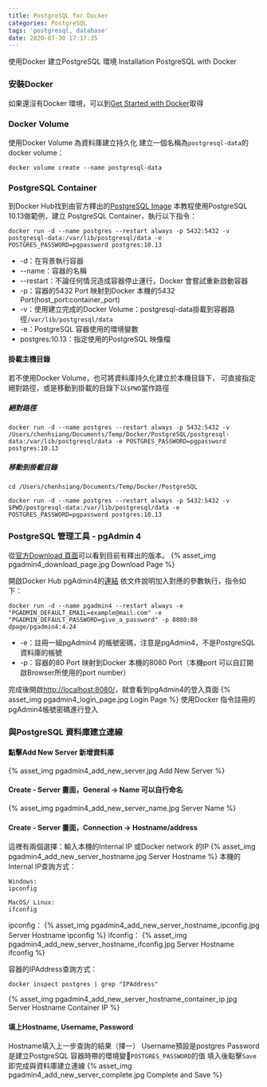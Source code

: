```yaml
---
title: PostgreSQL for Docker
categories: PostgreSQL
tags: 'postgresql, database'
date: 2020-07-30 17:17:35
---
```


使用Docker 建立PostgreSQL 環境
Installation PostgreSQL with Docker

### 安裝Docker
如果還沒有Docker 環境，可以到[Get Started with Docker](https://www.docker.com/get-started)取得

### Docker Volume
使用Docker Volume 為資料庫建立持久化
建立一個名稱為`postgresql-data`的docker volume：

<!-- more -->

```
docker volume create --name postgresql-data
```

### PostgreSQL Container
到Docker Hub找到由官方釋出的[PostgreSQL Image](https://hub.docker.com/_/postgres/)
本教程使用PostgreSQL 10.13做範例，建立 PostgreSQL Container，執行以下指令：
```
docker run -d --name postgres --restart always -p 5432:5432 -v postgresql-data:/var/lib/postgresql/data -e POSTGRES_PASSWORD=pgpassword postgres:10.13
```
+ -d：在背景執行容器
+ --name：容器的名稱
+ --restart：不論任何情況造成容器停止運行，Docker 會嘗試重新啟動容器
+ -p：容器的5432 Port 映射到Docker 本機的5432 Port(host_port:container_port)
+ -v：使用建立完成的Docker Volume：postgresql-data掛載到容器路徑`/var/lib/postgresql/data`
+ -e：PostgreSQL 容器使用的環境變數
+ postgres:10.13：指定使用的PostgreSQL 映像檔

#### 掛載主機目錄
若不使用Docker Volume，也可將資料庫持久化建立於本機目錄下，
可直接指定絕對路徑，或是移動到掛載的目錄下以`$PWD`當作路徑

##### 絕對路徑
```
docker run -d --name postgres --restart always -p 5432:5432 -v /Users/chenhsiang/Documents/Temp/Docker/PostgreSQL/postgresql-data:/var/lib/postgresql/data -e POSTGRES_PASSWORD=pgpassword postgres:10.13
```

##### 移動到掛載目錄
```
cd /Users/chenhsiang/Documents/Temp/Docker/PostgreSQL

docker run -d --name postgres --restart always -p 5432:5432 -v $PWD/postgresql-data:/var/lib/postgresql/data -e POSTGRES_PASSWORD=pgpassword postgres:10.13
```

### PostgreSQL 管理工具 - pgAdmin 4
從[官方Download 頁面](https://www.pgadmin.org/download/)可以看到目前有釋出的版本。
{% asset_img pgadmin4_download_page.jpg Download Page %}

開啟Docker Hub pgAdmin4的[連結](https://hub.docker.com/r/dpage/pgadmin4/)
依文件說明加入對應的參數執行，指令如下：
```
docker run -d --name pgadmin4 --restart always -e "PGADMIN_DEFAULT_EMAIL=example@mail.com" -e "PGADMIN_DEFAULT_PASSWORD=give_a_password" -p 8080:80 dpage/pgadmin4:4.24
```
+ -e：註冊一組pgAdmin4 的帳號密碼，注意是pgAdmin4，不是PostgreSQL 資料庫的帳號
+ -p：容器的80 Port 映射到Docker 本機的8080 Port（本機port 可以自訂開啟Browser所使用的port number）

完成後開啟[http://localhost:8080/](http://localhost:8080/)，就會看到pgAdmin4的登入頁面
{% asset_img pgadmin4_login_page.jpg Login Page %}
使用Docker 指令註冊的pgAdmin4帳號密碼進行登入

### 與PostgreSQL 資料庫建立連線
#### 點擊Add New Server 新增資料庫
{% asset_img pgadmin4_add_new_server.jpg Add New Server %}

#### Create - Server 畫面，General → Name 可以自行命名
{% asset_img pgadmin4_add_new_server_name.jpg Server Name %}

#### Create - Server 畫面，Connection → Hostname/address
這裡有兩個選擇：輸入本機的Internal IP 或Docker network 的IP
{% asset_img pgadmin4_add_new_server_hostname.jpg Server Hostname %}
本機的Internal IP查詢方式：
```
Windows: 
ipconfig

MacOS/ Linux: 
ifconfig
```
ipconfig：
{% asset_img pgadmin4_add_new_server_hostname_ipconfig.jpg Server Hostname ipconfig %}
ifconfig：
{% asset_img pgadmin4_add_new_server_hostname_ifconfig.jpg Server Hostname ifconfig %}

容器的IPAddress查詢方式：
```
docker inspect postgres | grep "IPAddress"
```
{% asset_img pgadmin4_add_new_server_hostname_container_ip.jpg Server Hostname Container IP %}

#### 填上Hostname, Username, Password
Hostname填入上一步查詢的結果（擇一）
Username預設是postgres
Password是建立PostgreSQL 容器時帶的環境變𣤋`POSTGRES_PASSWORD`的值
填入後點擊`Save`即完成與資料庫建立連線
{% asset_img pgadmin4_add_new_server_complete.jpg Complete and Save %}